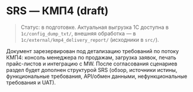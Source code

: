 # SRS — КМП4 (draft)

> Статус: в подготовке. Актуальная выгрузка 1С доступна в `1c/config_dump_txt/`, внешняя обработка — в `1c/external/kmp4_delivery_report/` (исходники в `src/`).

Документ зарезервирован под детализацию требований по потоку КМП4: консоль менеджера по продажам, загрузка заявок, печать прайс-листов и интеграцию с MW. После согласования сценариев раздел будет дополнен структурой SRS (обзор, источники истины, функциональные требования, API/обмен данными, нефункциональные требования и UAT).
